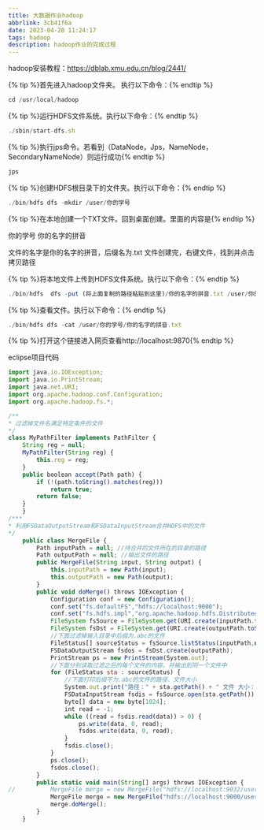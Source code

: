 ```yaml
---
title: 大数据作业hadoop
abbrlink: 3cb41f6a
date: 2023-04-28 11:24:17
tags: hadoop
description: hadoop作业的完成过程
---
```


hadoop安装教程：https://dblab.xmu.edu.cn/blog/2441/

{% tip %}首先进入hadoop文件夹。 执行以下命令：{% endtip %}

```javascript
cd /usr/local/hadoop
```

{% tip %}运行HDFS文件系统。执行以下命令：{% endtip %}

``` javascript
./sbin/start-dfs.sh
```

{% tip %}执行jps命令。若看到（DataNode，Jps，NameNode，SecondaryNameNode）则运行成功{% endtip %}

``` javascript
jps
```

{% tip %}创建HDFS根目录下的文件夹。执行以下命令：{% endtip %}

``` javascript
./bin/hdfs dfs -mkdir /user/你的学号
```

{% tip %}在本地创建一个TXT文件。回到桌面创建。里面的内容是{% endtip %}

你的学号
你的名字的拼音

文件的名字是你的名字的拼音，后缀名为.txt
文件创建完，右键文件，找到并点击拷贝路径

{% tip %}将本地文件上传到HDFS文件系统。执行以下命令：{% endtip %}

``` javascript
./bin/hdfs  dfs -put (将上面复制的路径粘贴到这里)/你的名字的拼音.txt /user/你的学号/ 
```

{% tip %}查看文件。执行以下命令：{% endtip %}

``` javascript
./bin/hdfs dfs -cat /user/你的学号/你的名字的拼音.txt
```

{% tip %}打开这个链接进入网页查看http://localhost:9870{% endtip %}

eclipse项目代码

``` javascript
import java.io.IOException;
import java.io.PrintStream;
import java.net.URI;
import org.apache.hadoop.conf.Configuration;
import org.apache.hadoop.fs.*;

/**
* 过滤掉⽂件名满⾜特定条件的⽂件
*/
class MyPathFilter implements PathFilter {
	String reg = null;
	MyPathFilter(String reg) {
		this.reg = reg;
	}
	public boolean accept(Path path) {
		if (!(path.toString().matches(reg)))
			return true;
		return false;
	}
	}
/***
* 利⽤FSDataOutputStream和FSDataInputStream合并HDFS中的⽂件
*/
	public class MergeFile {
		Path inputPath = null; //待合并的⽂件所在的⽬录的路径
		Path outputPath = null; //输出⽂件的路径
		public MergeFile(String input, String output) {
			this.inputPath = new Path(input);
			this.outputPath = new Path(output);
		}
		public void doMerge() throws IOException {
			Configuration conf = new Configuration();
			conf.set("fs.defaultFS","hdfs://localhost:9000");
			conf.set("fs.hdfs.impl","org.apache.hadoop.hdfs.DistributedFileSystem");
			FileSystem fsSource = FileSystem.get(URI.create(inputPath.toString()), conf);
			FileSystem fsDst = FileSystem.get(URI.create(outputPath.toString()), conf);
			//下⾯过滤掉输⼊⽬录中后缀为.abc的⽂件
			FileStatus[] sourceStatus = fsSource.listStatus(inputPath,new MyPathFilter(".*\\.abc"));
			FSDataOutputStream fsdos = fsDst.create(outputPath);
			PrintStream ps = new PrintStream(System.out);
			//下⾯分别读取过滤之后的每个⽂件的内容，并输出到同⼀个⽂件中
			for (FileStatus sta : sourceStatus) {
				//下⾯打印后缀不为.abc的⽂件的路径、⽂件⼤⼩
				System.out.print("路径：" + sta.getPath() + " ⽂件 ⼤⼩：" + sta.getLen()+ " 权限：" + sta.getPermission() + " 内 容：");
				FSDataInputStream fsdis = fsSource.open(sta.getPath());
				byte[] data = new byte[1024];
				int read = -1; 
				while ((read = fsdis.read(data)) > 0) {
					ps.write(data, 0, read);
					fsdos.write(data, 0, read);
				}
				fsdis.close(); 
			}
			ps.close();
			fsdos.close();
		}
		public static void main(String[] args) throws IOException {
//			MergeFile merge = new MergeFile("hdfs://localhost:9032/user/yuefan/","hdfs://localhost:9032/user/yuefan/merge.txt");
			MergeFile merge = new MergeFile("hdfs://localhost:9000/user/hadoop/","hdfs://localhost:9000/user/hadoop/merge.txt");
			merge.doMerge();
		}
	}
```